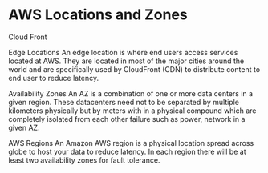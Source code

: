 # AWS Locations and Zones

Cloud Front

Edge Locations
An edge location is where end users access services located at AWS. They are located in most of the major cities around the world and are specifically used by CloudFront (CDN) to distribute content to end user to reduce latency. 

Availability Zones
An AZ is a combination of one or more data centers in a given region. These datacenters need not to be separated by multiple kilometers physically but by meters with in a physical compound which are completely isolated from each other failure such as power, network in a given AZ.

AWS Regions
An Amazon AWS region is a physical location spread across globe to host your data to reduce latency. In each region there will be at least two availability zones for fault tolerance.
